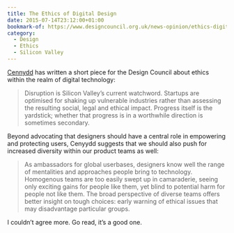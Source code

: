 ```yaml
---
title: The Ethics of Digital Design
date: 2015-07-14T23:12:00+01:00
bookmark-of: https://www.designcouncil.org.uk/news-opinion/ethics-digital-design
category:
  - Design
  - Ethics
  - Silicon Valley
---
```

[Cennydd][1] has written a short piece for the Design Council about ethics within the realm of digital technology:

> Disruption is Silicon Valley’s current watchword. Startups are optimised for shaking up vulnerable industries rather than assessing the resulting social, legal and ethical impact. Progress itself is the yardstick; whether that progress is in a worthwhile direction is sometimes secondary.

Beyond advocating that designers should have a central role in empowering and protecting users, Cenyydd suggests that we should also push for increased diversity within our product teams as well:

> As ambassadors for global userbases, designers know well the range of mentalities and approaches people bring to technology. Homogenous teams are too easily swept up in camaraderie, seeing only exciting gains for people like them, yet blind to potential harm for people not like them. The broad perspective of diverse teams offers better insight on tough choices: early warning of ethical issues that may disadvantage particular groups.

I couldn’t agree more. Go read, it’s a good one.

[1]: https://www.cennydd.com
